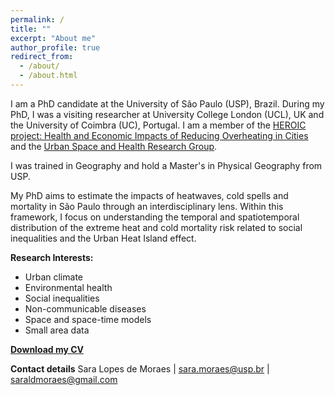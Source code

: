 ```yaml
---
permalink: /
title: ""
excerpt: "About me"
author_profile: true
redirect_from: 
  - /about/
  - /about.html
---
```




I am a PhD candidate at the University of São Paulo (USP), Brazil. During my PhD, I was a visiting researcher at University College London (UCL), UK and the University of Coimbra (UC), Portugal. I am a member of the [HEROIC project: Health and Economic Impacts of Reducing Overheating in Cities](https://www.ucl.ac.uk/bartlett/environmental-design/research-projects/2023/jul/heroic-health-and-economic-impacts-reducing-overheating-cities) and the [Urban Space and Health Research Group](https://espacourbanoesaude.iea.usp.br/).

I was trained in Geography and hold a Master's in Physical Geography from USP. 

My PhD aims to estimate the impacts of heatwaves, cold spells and mortality in São Paulo through an interdisciplinary lens. Within this framework, I focus on understanding the temporal and spatiotemporal distribution of the extreme heat and cold mortality risk related to social inequalities and the Urban Heat Island effect.


**Research Interests:**
* Urban climate
* Environmental health
* Social inequalities
* Non-communicable diseases 
* Space and space-time models
* Small area data


[**Download my CV**](https://drive.google.com/file/d/1HoFiqp0qtS2-q2GJjOk4dmxzoWuhlzZ-/view?usp=sharing)


**Contact details**
  Sara Lopes de Moraes | sara.moraes@usp.br | saraldmoraes@gmail.com




